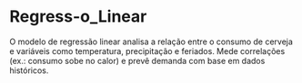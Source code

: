 # Regress-o_Linear
O modelo de regressão linear analisa a relação entre o consumo de cerveja e variáveis como temperatura, precipitação e feriados. Mede correlações (ex.: consumo sobe no calor) e prevê demanda com base em dados históricos.
